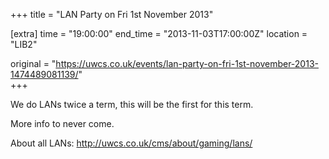 +++
title = "LAN Party on Fri 1st November 2013"

[extra]
time = "19:00:00"
end_time = "2013-11-03T17:00:00Z"
location = "LIB2"

original = "https://uwcs.co.uk/events/lan-party-on-fri-1st-november-2013-1474489081139/"    
+++

We do LANs twice a term, this will be the first for this term.

More info to never come.

About all LANs: http://uwcs.co.uk/cms/about/gaming/lans/

